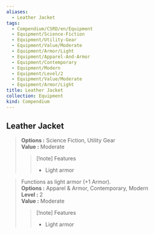 ```yaml
---
aliases:
  - Leather Jacket
tags:
  - Compendium/CSRD/en/Equipment
  - Equipment/Science-Fiction
  - Equipment/Utility-Gear
  - Equipment/Value/Moderate
  - Equipment/Armor/Light
  - Equipment/Apparel-And-Armor
  - Equipment/Contemporary
  - Equipment/Modern
  - Equipment/Level/2
  - Equipment/Value/Moderate
  - Equipment/Armor/Light
title: Leather Jacket
collection: Equipment
kind: Compendium
---
```

## Leather Jacket  
  
>  
> **Options :** Science Fiction, Utility Gear  
> **Value :** Moderate  
>>[!note] Features  
>> - Light armor  
  
>Functions as light armor (+1 Armor).  
> **Options :** Apparel & Armor, Contemporary, Modern  
> **Level :** 2  
> **Value :** Moderate  
>>[!note] Features  
>> - Light armor